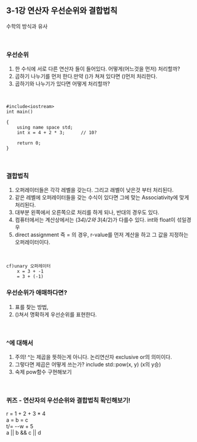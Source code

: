 ## 3-1강 연산자 우선순위와 결합법칙

수학의 방식과 유사

<br>

### 우선순위

1. 한 수식에 서로 다른 연산자 들이 들어있다. 어떻게(어느것을 먼저) 처리할까?
2. 곱하기 나누기를 먼저 한다.만약 ()가 쳐져 있다면 ()먼저 처리한다.
3. 곱하기와 나누기가 있다면 어떻게 처리할까?

<br>

	#include<iostream>
	int main()
	
	{
		using name space std;
		int x = 4 + 2 * 3;		// 10?
		
		return 0;
	}

<br>

### 결합법칙

1. 오퍼레이터들은 각각 레벨을 갖는다. 그리고 래벨이 낮은것 부터 처리된다.
2. 같은 레벨에 오퍼레이터들을 갖는 수식이 있다면 그에 맞는 Associativity에 맞게 처리된다.
3. 대부분 왼쪽에서 오른쪽으로 처리를 하게 되나, 반대의 경우도 있다. 
4. 컴퓨터에서는 계산상에서는 (3*4)/2와 3*(4/2)가 다를수 있다. int와 float이 섞일경우
5. direct assignment 즉 = 의 경우, r-value를 먼저 계산을 하고 그 값을 지정하는 오퍼레이터이다.

<br>

	cf)unary 오퍼레이터
		x = 3 + -1
	  	= 3 + (-1)

### 우선순위가 애매하다면?

1. 표를 찾는 방법, 
2. ()쳐서 명확하게 우선순위를 표현한다.

<br>

### ^에 대해서

1. 주의! ^는 제곱을 뜻하는게 아니다. 논리연산자 exclusive or의 의미이다.
2. 그렇다면 제곱은 어떻게 쓰는가? include<cmath> std::pow(x, y) (x의 y승)
3. 숙제 pow함수 구현해보기
	
<br>
	
### 퀴즈 - 연산자의 우선순위와 결합법칙 확인해보기!
r = 1 + 2 + 3 * 4<br>
a = b = c<br>
t/= --w + 5<br>
a || b && c || d<br>

